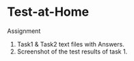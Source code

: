 # Test-at-Home
Assignment
1. Task1 & Task2 text files with Answers.
2. Screenshot of the test results of task 1.
